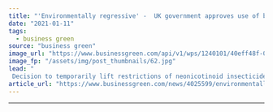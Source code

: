 ```yaml
---
title: "'Environmentally regressive' -  UK government approves use of bee-harming pesticide banned in EU"
date: "2021-01-11"
tags: 
  - business green
source: "business green"
image_url: "https://www.businessgreen.com/api/v1/wps/1240101/40eff48f-0a7e-4f06-81a2-47da7a5eb057/10/bee-pollen-185x114.jpg"
image_fp: "/assets/img/post_thumbnails/62.jpg"
lead: "
 Decision to temporarily lift restrictions of neonicotinoid insecticide on sugar beet crops prompts outcry from public and conservation groups ..."
article_url: "https://www.businessgreen.com/news/4025599/environmentally-regressive-uk-government-approves-bee-harming-pesticide-banned-eu"
---
```


---
